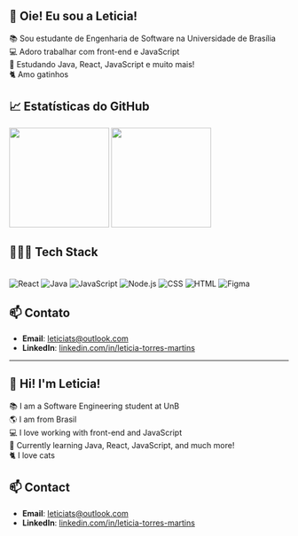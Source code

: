 ## 👋 Oie! Eu sou a Leticia!

📚 Sou estudante de Engenharia de Software na Universidade de Brasília<br/>
💻 Adoro trabalhar com front-end e JavaScript<br/>
🌱 Estudando Java, React, JavaScript e muito mais!<br/>
🐈 Amo gatinhos<br/>

## 📈 Estatísticas do GitHub
<div>
  <img height="180em" src="https://github-readme-stats.vercel.app/api/top-langs/?username=leticiatmartins&layout=compact&langs_count=7&theme=radical"/>
  <img height="180em" src="https://github-readme-stats.vercel.app/api?username=leticiatmartins&show_icons=true&theme=radical&include_all_commits=true&count_private=true"/>
</div>

## 👩🏼‍💻 Tech Stack
<div style="display: inline_block"><br/>
  <img align="center" alt="React" src="https://img.shields.io/badge/React-20232A?style=for-the-badge&logo=react&logoColor=FFB6C1"/>
  <img align="center" alt="Java" src="https://img.shields.io/badge/Java-FFB6C1?style=for-the-badge&logo=openjdk&logoColor=black"/>
  <img align="center" alt="JavaScript" src="https://img.shields.io/badge/JavaScript-323330?style=for-the-badge&logo=javascript&logoColor=FFB6C1"/>
  <img align="center" alt="Node.js" src="https://img.shields.io/badge/Node.js-FFB6C1?style=for-the-badge&logo=node.js&logoColor=black"/>
  <img align="center" alt="CSS" src="https://img.shields.io/badge/CSS-323330?&style=for-the-badge&logo=css3&logoColor=FFB6C1"/>
  <img align="center" alt="HTML" src="https://img.shields.io/badge/HTML-FFB6C1?style=for-the-badge&logo=html5&logoColor=black"/>
  <img align="center" alt="Figma" src="https://img.shields.io/badge/Figma-FFB6C1?style=for-the-badge&logo=figma&logoColor=black"/>
</div>

## 📫 Contato
- **Email**: [leticiats@outlook.com](mailto:leticiats@outlook.com)
- **LinkedIn**: [linkedin.com/in/leticia-torres-martins](https://www.linkedin.com/in/leticia-torres-martins/)

---

## 👋 Hi! I'm Leticia!

📚 I am a Software Engineering student at UnB<br/>
🌎 I am from Brasil<br/>
💻 I love working with front-end and JavaScript<br/>
🌱 Currently learning Java, React, JavaScript, and much more!<br/>
🐈 I love cats<br/>

## 📫 Contact
- **Email**: [leticiats@outlook.com](mailto:leticiats@outlook.com)
- **LinkedIn**: [linkedin.com/in/leticia-torres-martins](https://www.linkedin.com/in/leticia-torres-martins/)
